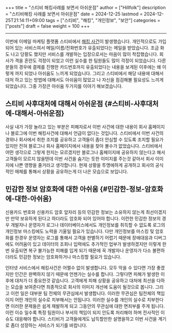 +++
title = "스티비 해킹사례를 보면서 아쉬운점"
author = ["Hillfolk"]
description = "스티비해킹 사례를 보면서 아쉬운점"
date = 2024-12-25
lastmod = 2024-12-25T21:14:11+09:00
tags = ["스티비", "해킹", "개인정보", "보안"]
categories = ["posts"]
draft = false
weight = 100
+++

---

이번에 이메일 마케팅 플랫폼 스티비에서 [해킹 사건](https://zdnet.co.kr/view/?no=20241221144511)이 발생했습니다. 개인적으로도 가입되어 있는 서비스여서 메일/이름/전화번호가 유출되었다는 메일을 받았습니다. 조금 화도 나고 당황도 했지만 서비스를 개발하는 입장으로서는 마음이 많이 착잡했습니다. 회사가 격을 혼란도 걱정이 되었고 이런 실수를 한 팀원들도 많이 걱정이 되었습니다. 다른 분들의 경우에 결제를 진행한 카드번호까지 유출되었다는 내용을 보게된 이후에는 왜 이렇게 까지 되었나 아쉬움도 느끼게 되었습니다. 그리고 스티비에서 해당 내용에 대해서 대처 하고 있는 방법에 대해서도 아쉬움이 많았고 나 자신을 점검해볼 필요성도 느끼게 되었습니다. 그중 가장큰 아쉬움 두가지를 이야기 해보겠습니다.


## 스티비 사후대처에 대해서 아쉬운점 {#스티비-사후대처에-대해서-아쉬운점}

사실 내가 가장 놀라고 있는 부분은 피해자로서 이번 사건에 대한 내용이 회사 홈페이지나 블로그에 이번 해킹사건에 대해서 언급이 없다는 것입니다. 스티비에서 이번 사건의 경위나 회사에서 취한 조치를 공유하고 고객들이 좀더 안심할 수 있도록 조치할 필요가 있지만 전혀 블로그나 회사 홈페이지에서 내용을 찾아 볼수가 없었습니다. 스티비에서 어떤 생각으로 그렇게 한지는 모르겠지만 블로그나 홈페이지에 공유하지 않는다고 해서 고객들이 모르지 않을텐데 이번 사건을 숨기는 듯한 이미지를 주는것 같아서 회사 이미지에 나쁜 영향을 줄거라고 생각합니다. 현재 상황을 투명에하게 공개하고 회사의 공식적인 매체를 통해서 상황을 공유하는게 더 나은 모습으로 보입니다.


## 민감한 정보 암호화에 대한 아쉬움 {#민감한-정보-암호화에-대한-아쉬움}

신용카드 번호와 신용카드 암호 앞자리 등의 민감한 정보는 소유하지 않는게 최선이겠지만 만약 보유하게 된다고 하더라도 암호화 되어 있어야 합니다. 이런한 민감한 정보의 경우 개발자나 운영자가 로그나 데이터베이스에서도 개인정보를 취득할 수 없도록 로그의 개인정보 마스킹에도 노력을 기울일 필요가 있습니다. 다만 개인정보를 마스킹 및 암호화를 한경우 운영자는 로그를 통해서 고객을 판별하기 어렵기 때문에 장애대응과 디버그에도 어려움이 있고 데이터의 조회나 입력에도 추가적인 업부가 발생하겠지만 이렇게 한번 유출되면 복구 불가능한 피해를 입게 되기 때문에 꼭 개발자나 운영자가 다소 불편하더라도 민감한 정보는 암호화하거나 마스킹할 필요가 있습니다.

인터넷 서비스에서 해킹사건은 어쩔수 없이 발생합니다. 모두 막을 수 있다면 가장 좋겠지만 인간은 완벽하지 않기 때문에 언젠가는 실수를 합니다. 그렇다면 피해가 발생한 이후에 대처가 더 중요한것 같습니다. 고객에게 피해 상황을 공유하고 대처에 최선을 다하는 모습을 보여준다면 최종적으로 회사의 이미지 개선에 도움이 될것으로 봅니다. 그리고 이런 일은 대부분 팀 전체의 무관심에서 발생합니다. 이러한 무관심은 팀전체의 책임이지 어떤 개인의 실수로 치부해서는 안됩니다. 이러한 실수를 개인의 실수로 치부한다면 이러한 문제들은 쉽게 재발하게 되고 그동안의 무관심에 대한 면죄부를 주게 됩니다. 이런 이슈 일수록 특정 팀원이나 부서의 책임이 되지 안도록 처리해야 하며 전사적인 이슈도 대응해야 합니다. 스티비가 고객들에게도 납득할만한 설명을하고 이번 사건을 계기로 좀더 성장하는 서비스가 되기를 바랍니다.
